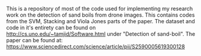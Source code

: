 This is a repository of most of the code used for implementing my research work on the detection of sand boils from drone images.
This contains codes from the SVM, Stacking and Viola Jones parts of the paper.
The dataset and code in it's entirety can be found on http://cs.uno.edu/~tamjid/Software.html under "Detection of sand-boil".
The paper can be found at: https://www.sciencedirect.com/science/article/pii/S2590005619300128
